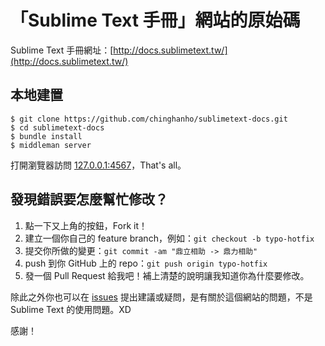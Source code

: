# 「Sublime Text 手冊」網站的原始碼

Sublime Text 手冊網址：[http://docs.sublimetext.tw/](http://docs.sublimetext.tw/)

## 本地建置

    $ git clone https://github.com/chinghanho/sublimetext-docs.git
    $ cd sublimetext-docs
    $ bundle install
    $ middleman server

打開瀏覽器訪問 [127.0.0.1:4567](http://127.0.0.1:4567)，That's all。

## 發現錯誤要怎麼幫忙修改？

1. 點一下又上角的按鈕，Fork it！
2. 建立一個你自己的 feature branch，例如：`git checkout -b typo-hotfix`
3. 提交你所做的變更：`git commit -am "鼎立相助 -> 鼎力相助"`
4. push 到你 GitHub 上的 repo：`git push origin typo-hotfix`
5. 發一個 Pull Request 給我吧！補上清楚的說明讓我知道你為什麼要修改。

除此之外你也可以在 [issues](https://github.com/chinghanho/sublimetext-docs/issues) 提出建議或疑問，是有關於這個網站的問題，不是 Sublime Text 的使用問題。XD

感謝！
